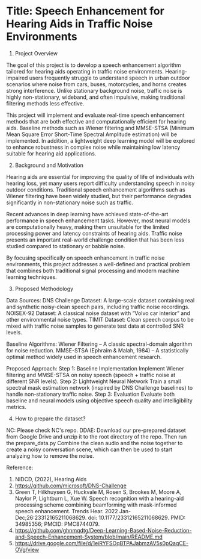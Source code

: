 #  Title: Speech Enhancement for Hearing Aids in Traffic Noise Environments

1. Project Overview

The goal of this project is to develop a speech enhancement algorithm tailored for hearing aids operating in traffic noise environments. Hearing-impaired users frequently struggle to understand speech in urban outdoor scenarios where noise from cars, buses, motorcycles, and horns creates strong interference. Unlike stationary background noise, traffic noise is highly non-stationary, wideband, and often impulsive, making traditional filtering methods less effective.

This project will implement and evaluate real-time speech enhancement methods that are both effective and computationally efficient for hearing aids. Baseline methods such as Wiener filtering and MMSE-STSA (Minimum Mean Square Error Short-Time Spectral Amplitude estimation) will be implemented. In addition, a lightweight deep learning model will be explored to enhance robustness in complex noise while maintaining low latency suitable for hearing aid applications.

2. Background and Motivation

Hearing aids are essential for improving the quality of life of individuals with hearing loss, yet many users report difficulty understanding speech in noisy outdoor conditions. Traditional speech enhancement algorithms such as Wiener filtering have been widely studied, but their performance degrades significantly in non-stationary noise such as traffic.

Recent advances in deep learning have achieved state-of-the-art performance in speech enhancement tasks. However, most neural models are computationally heavy, making them unsuitable for the limited processing power and latency constraints of hearing aids. Traffic noise presents an important real-world challenge condition that has been less studied compared to stationary or babble noise.

By focusing specifically on speech enhancement in traffic noise environments, this project addresses a well-defined and practical problem that combines both traditional signal processing and modern machine learning techniques.

3. Proposed Methodology
   
Data Sources:
DNS Challenge Dataset: A large-scale dataset containing real and synthetic noisy-clean speech pairs, including traffic noise recordings.
NOISEX-92 Dataset: A classical noise dataset with “Volvo car interior” and other environmental noise types.
TIMIT Dataset: Clean speech corpus to be mixed with traffic noise samples to generate test data at controlled SNR levels.

Baseline Algorithms:
Wiener Filtering – A classic spectral-domain algorithm for noise reduction.
MMSE-STSA (Ephraim & Malah, 1984) – A statistically optimal method widely used in speech enhancement research.

Proposed Approach:
Step 1: Baseline Implementation
        Implement Wiener filtering and MMSE-STSA on noisy speech (speech + traffic noise at different SNR levels).
Step 2: Lightweight Neural Network
        Train a small spectral mask estimation network (inspired by DNS Challenge baselines) to handle non-stationary traffic noise.
Step 3: Evaluation
        Evaluate both baseline and neural models using objective speech quality and intelligibility metrics.



4. How to prepare the dataset?

NC: Please check NC's repo.
DDAE: Download our pre-prepared dataset from Google Drive and unzip it to the root directory of the repo. Then run the prepare_data.py
Combine the clean audio and the noise together to create a noisy conversation scene, which can then be used to start analyzing how to remove the noise.

Reference:
1. NIDCD, (2022), Hearing Aids
2. https://github.com/microsoft/DNS-Challenge
3. Green T, Hilkhuysen G, Huckvale M, Rosen S, Brookes M, Moore A, Naylor P, Lightburn L, Xue W. Speech recognition with a hearing-aid processing scheme combining beamforming with mask-informed speech enhancement. Trends Hear. 2022 Jan-Dec;26:23312165211068629. doi: 10.1177/23312165211068629. PMID: 34985356; PMCID: PMC8744079.
4. https://github.com/ghnmqdtg/Deep-Learning-Based-Noise-Reduction-and-Speech-Enhancement-System/blob/main/README.md
5. https://drive.google.com/file/d/1eiRYFSOqBTPAJabmzAV5s0pQaqCE-OVg/view
